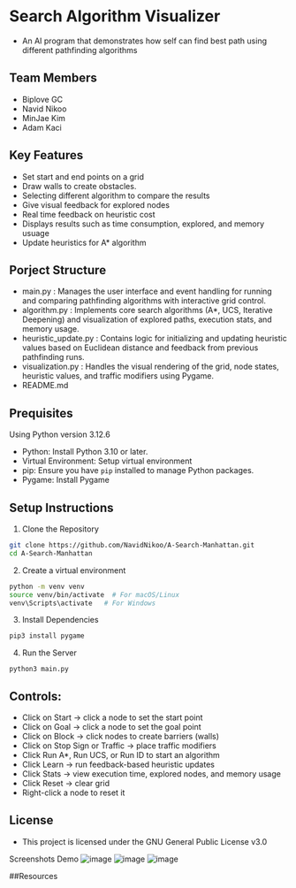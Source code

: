 # Search Algorithm Visualizer
- An AI program that demonstrates how self can find best path using different pathfinding algorithms 

## Team Members
- Biplove GC
- Navid Nikoo
- MinJae Kim
- Adam Kaci

##  Key Features
- Set start and end points on a grid
- Draw walls to create obstacles.
- Selecting different algorithm to compare the results
- Give visual feedback for explored nodes
- Real time feedback on heuristic cost
- Displays results such as time consumption, explored, and memory usuage
- Update heuristics for A* algorithm

## Porject Structure
 - main.py : Manages the user interface and event handling for running and comparing pathfinding algorithms with interactive grid control.
 - algorithm.py : Implements core search algorithms (A*, UCS, Iterative Deepening) and visualization of explored paths, execution stats, and memory usage.
 - heuristic_update.py : Contains logic for initializing and updating heuristic values based on Euclidean distance and feedback from previous pathfinding runs.
 - visualization.py : Handles the visual rendering of the grid, node states, heuristic values, and traffic modifiers using Pygame.
 - README.md

## Prequisites

Using Python version 3.12.6
- Python: Install Python 3.10 or later.
- Virtual Environment: Setup virtual environment
- pip: Ensure you have `pip` installed to manage Python packages.
- Pygame: Install Pygame

## Setup Instructions
1. Clone the Repository
```bash
git clone https://github.com/NavidNikoo/A-Search-Manhattan.git
cd A-Search-Manhattan
```

2. Create a virtual environment

```bash
python -m venv venv
source venv/bin/activate  # For macOS/Linux
venv\Scripts\activate   # For Windows
```
3. Install Dependencies
```bash
pip3 install pygame
```
4. Run the Server
```
python3 main.py
```
## Controls:
- Click on Start → click a node to set the start point
- Click on Goal → click a node to set the goal point
- Click on Block → click nodes to create barriers (walls)
- Click on Stop Sign or Traffic → place traffic modifiers
- Click Run A*, Run UCS, or Run ID to start an algorithm
- Click Learn → run feedback-based heuristic updates
- Click Stats → view execution time, explored nodes, and memory usage
- Click Reset → clear grid
- Right-click a node to reset it


## License
- This project is licensed under the GNU General Public License v3.0

Screenshots
Demo
![image](https://github.com/user-attachments/assets/c1a3869f-5f19-4616-a03b-d3556807e2d3)
![image](https://github.com/user-attachments/assets/cde9ca21-010d-45d7-ac48-a44d43c8700f)
![image](https://github.com/user-attachments/assets/f5a1d0c5-54fd-44ee-aad2-19c8b24c6852)
















##Resources



